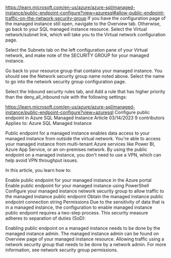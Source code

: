 https://learn.microsoft.com/en-us/azure/azure-sql/managed-instance/public-endpoint-configure?view=azuresql#allow-public-endpoint-traffic-on-the-network-security-group
If you have the configuration page of the managed instance still open, navigate to the Overview tab. Otherwise, go back to your SQL managed instance resource. Select the Virtual network/subnet link, which will take you to the Virtual network configuration page.

Select the Subnets tab on the left configuration pane of your Virtual network, and make note of the SECURITY GROUP for your managed instance.

Go back to your resource group that contains your managed instance. You should see the Network security group name noted above. Select the name to go into the network security group configuration page.

Select the Inbound security rules tab, and Add a rule that has higher priority than the deny_all_inbound rule with the following settings:

https://learn.microsoft.com/en-us/azure/azure-sql/managed-instance/public-endpoint-configure?view=azuresql
Configure public endpoint in Azure SQL Managed Instance
Article
03/14/2023
9 contributors
Applies to:  Azure SQL Managed Instance

Public endpoint for a managed instance enables data access to your managed instance from outside the virtual network. You're able to access your managed instance from multi-tenant Azure services like Power BI, Azure App Service, or an on-premises network. By using the public endpoint on a managed instance, you don't need to use a VPN, which can help avoid VPN throughput issues.

In this article, you learn how to:

Enable public endpoint for your managed instance in the Azure portal
Enable public endpoint for your managed instance using PowerShell
Configure your managed instance network security group to allow traffic to the managed instance public endpoint
Obtain the managed instance public endpoint connection string
Permissions
Due to the sensitivity of data that is in a managed instance, the configuration to enable managed instance public endpoint requires a two-step process. This security measure adheres to separation of duties (SoD):

Enabling public endpoint on a managed instance needs to be done by the managed instance admin. The managed instance admin can be found on Overview page of your managed instance resource.
Allowing traffic using a network security group that needs to be done by a network admin. For more information, see network security group permissions.
